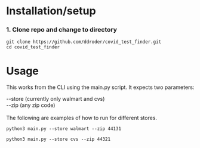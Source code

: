 # Installation/setup
### 1. Clone repo and change to directory
```
git clone https://github.com/ddroder/covid_test_finder.git
cd covid_test_finder
```
# Usage
This works from the CLI using the main.py script. It expects two parameters:

--store (currently only walmart and cvs)
<br>--zip   (any zip code)<br>
<br>
The following are examples of how to run for different stores.

```
python3 main.py --store walmart --zip 44131
```

```
python3 main.py --store cvs --zip 44321
```




